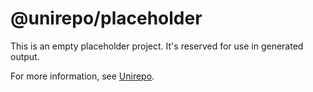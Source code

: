 # @unirepo/placeholder

This is an empty placeholder project. It's reserved for use in generated output.

For more information, see [Unirepo](https://github.com/deref/uni).
